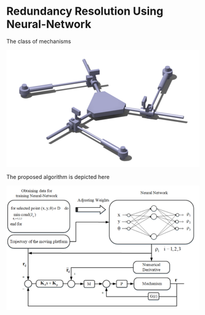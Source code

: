 # Redundancy Resolution Using Neural-Network





The class of mechanisms 



![](Figures/figure1.png) 


The proposed algorithm is depicted here 


![](Figures/figure2.png) 